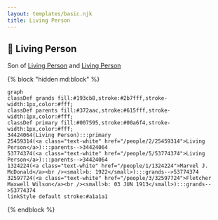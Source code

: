 ```yaml
---
layout: templates/basic.njk
title: Living Person
---
```

## 🔵 Living Person

Son of [Living Person](/people/5/53774374) and [Living Person](/people/2/25459314)

{% block "hidden md:block" %}
```mermaid
graph
classDef grands fill:#193cb8,stroke:#2b7fff,stroke-width:1px,color:#fff;
classDef parents fill:#372aac,stroke:#615fff,stroke-width:1px,color:#fff;
classDef primary fill:#007595,stroke:#00a6f4,stroke-width:1px,color:#fff;
34424064(Living Person):::primary
25459314(<a class="text-white" href="/people/2/25459314">Living Person</a>):::parents-->34424064
53774374(<a class="text-white" href="/people/5/53774374">Living Person</a>):::parents-->34424064
1324224(<a class="text-white" href="/people/1/1324224">Marvel J. McDonald</a><br /><small>b: 1922</small>):::grands-->53774374
32597724(<a class="text-white" href="/people/3/32597724">Fletcher Maxwell Wilson</a><br /><small>b: 03 JUN 1913</small>):::grands-->53774374
linkStyle default stroke:#a1a1a1
```
{% endblock %}
